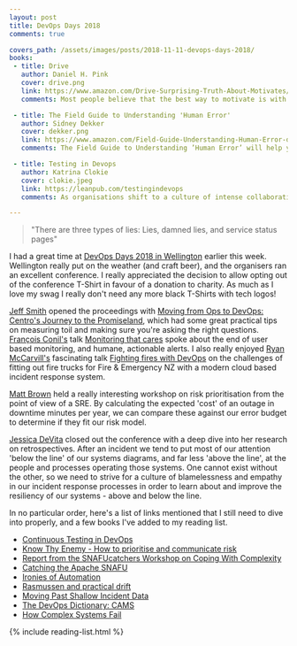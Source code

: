 ```yaml
---
layout: post
title: DevOps Days 2018
comments: true

covers_path: /assets/images/posts/2018-11-11-devops-days-2018/
books:
 - title: Drive
   author: Daniel H. Pink
   cover: drive.png
   link: https://www.amazon.com/Drive-Surprising-Truth-About-Motivates/dp/1594484805
   comments: Most people believe that the best way to motivate is with rewards like money—the carrot-and-stick approach. That's a mistake, says Daniel H. Pink. In this provocative and persuasive new book, he asserts that the secret to high performance and satisfaction-at work, at school, and at home—is the deeply human need to direct our own lives, to learn and create new things, and to do better by ourselves and our world.

 - title: The Field Guide to Understanding 'Human Error'
   author: Sidney Dekker
   cover: dekker.png
   link: https://www.amazon.com/Field-Guide-Understanding-Human-Error-dp-1472439058/dp/1472439058
   comments: The Field Guide to Understanding ’Human Error’ will help you understand a new way of dealing with a perceived 'human error' problem in your organization. It will help you trace how your organization juggles inherent trade-offs between safety and other pressures and expectations, suggesting that you are not the custodian of an already safe system.

 - title: Testing in Devops
   author: Katrina Clokie
   cover: clokie.jpeg
   link: https://leanpub.com/testingindevops
   comments: As organisations shift to a culture of intense collaboration and rapid delivery, the expectations on testers are changing. What does testing look like in an environment with automated build and deployment pipelines? How does appetite for risk change once a product can be tested in production? Who should testers look to connect with across the organisation and how can they work together effectively to deliver quality software?

---
```


> "There are three types of lies: Lies, damned lies, and service status pages"

I had a great time at [DevOps Days 2018 in Wellington](https://www.devopsdays.org/events/2018-wellington/welcome/) earlier this week. Wellington really put on the weather (and craft beer), and the organisers ran an excellent conference. I really appreciated the decision to allow opting out of the conference T-Shirt in favour of a donation to charity. As much as I love my swag I really don't need any more black T-Shirts with tech logos!

[Jeff Smith](https://twitter.com/DarkAndNerdy) opened the proceedings with [Moving from Ops to DevOps: Centro's Journey to the Promiseland](https://www.devopsdays.org/events/2018-wellington/program/jeff-smith/), which had some great practical tips on measuring toil and making sure you're asking the right questions. [François Conil's](https://twitter.com/frconil) talk [Monitoring that cares](https://speakerdeck.com/frconil/devopsdays-wellington-monitoring-that-cares) spoke about the end of user based monitoring, and humane, actionable alerts. I also really enjoyed [Ryan McCarvill's](https://twitter.com/ryanmccarvill) fascinating talk [Fighting fires with DevOps](https://www.devopsdays.org/events/2018-wellington/program/ryan-mccarvill/) on the challenges of fitting out fire trucks for Fire & Emergency NZ with a modern cloud based incident response system.

[Matt Brown](https://twitter.com/xleem) held a really interesting workshop on risk prioritisation from the point of view of a SRE. By calculating the expected 'cost' of an outage in downtime minutes per year, we can compare these against our error budget to determine if they fit our risk model.

[Jessica DeVita](https://twitter.com/ubergeekgirl) closed out the conference with a deep dive into her research on retrospectives. After an incident we tend to put most of our attention 'below the line' of our systems diagrams, and far less 'above the line', at the people and processes operating those systems. One cannot exist without the other, so we need to strive for a culture of blamelessness and empathy in our incident response processes in order to learn about and improve the resiliency of our systems - above and below the line.

In no particular order, here's a list of links mentioned that I still need to dive into properly, and a few books I've added to my reading list.

 - [Continuous Testing in DevOps](https://www.linkedin.com/pulse/continuous-testing-devops-dan-ashby/)
 - [Know Thy Enemy - How to prioritise and communicate risk](https://goo.gl/bwT7eC)
 - [Report from the SNAFUcatchers Workshop on Coping With Complexity](http://stella.report)
 - [Catching the Apache SNAFU](https://snafucatchers.github.io/#3_1_Catching_the_Apache_SNAFU)
 - [Ironies of Automation](http://bit.ly/ironiesofautomation)
 - [Rasmussen and practical drift](https://risk-engineering.org/concept/Rasmussen-practical-drift )
 - [Moving Past Shallow Incident Data](http://www.adaptivecapacitylabs.com/blog/2018/03/23/moving-past-shallow-incident-data)
 - [The DevOps Dictionary: CAMS](http://devopsdictionary.com/wiki/CAMS)
 - [How Complex Systems Fail](http://web.mit.edu/2.75/resources/random/How%20Complex%20Systems%20Fail.pdf)

{% include reading-list.html %}

